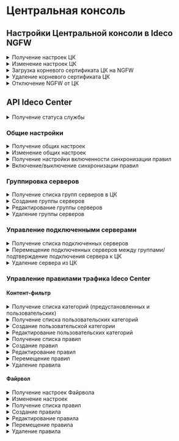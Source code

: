# Центральная консоль

## Настройки Центральной консоли в Ideco NGFW

<details>
<summary>Получение настроек ЦК</summary>

```
GET /central_console/settings
```

**Ответ на успешный запрос:**

```
{
    cc_server: "string" | null,
    last_connect: int | null,
    last_sync: int | null,
    root_ca: "string" | null
}
```

* `cc_server` - доменное имя или IP-адрес центральной консоли;
* `last_connect` - timestamp последней успешной синхронизации данных;
* `last_sync` - timestamp;
* `root_ca` - корневой сертификат в формате PEM.

</details>

<details>
<summary>Изменение настроек ЦК</summary>

```
PATCH /central_console/settings
```

**Json-тело запроса:**

```
{
  cc_server: "string" | null
}
```
</details>

<details>
<summary>Загрузка корневого сертификата ЦК на NGFW</summary>

```
POST /central_console/root_ca
```

В тело запроса поместите содержимое корневого сертификата, скачанного в Ideco Center. Для этого откройте сертификат в текстовом редакторе и скопируйте текст.

</details>

<details>
<summary>Удаление корневого сертификата ЦК</summary>

```
DELETE /central_console/root_ca
```

Ответ: 200 ОК

</details>

<details>
<summary>Отключение NGFW от ЦК</summary>

```
DELETE /central_console/settings
```

Ответ: 200 ОК

</details>

## API Ideco Center

<details>
<summary>Получение статуса службы</summary>

```
GET /servers/status
```

**Ответ на успешный запрос:**

```
{
    "name": "string",
    "status": "active|activating|deactivating|failed|inactive|reloading",
    "msg": ["string"]
}
```

* `"name"` - название службы;
* `"status"` - текущее состояние службы;
* `"msg"` - список строк, описывающих состояние службы.

</details>

### Общие настройки

<details>
<summary>Получение общих настроек</summary>

```
GET /servers/setting
```

**Ответ на успешный запрос:** 

```
{
    "domain": "string" | null,
}
```

* `"domain"` - внешний адрес ЦК (IP-адрес или доменное имя).

</details>

<details>
<summary>Изменение общих настроек</summary>

```
PUT /servers/setting
```

**Json-тело запроса:** 

```
{
    "domain": "string" | null,
}
```

Ответ: 200 OK

</details>

<details>
<summary>Получение настройки включенности синхронизации правил</summary>

```
GET /servers/state
```

**Ответ на успешный запрос:**

```
{
    "enabled": boolean,
}
```

</details>

<details>
<summary>Включение/выключение синхронизации правил</summary>

```
PUT /servers/state
```

**Json-тело запроса:**

```
{
    "enabled": boolean,
}
```

Ответ: 200 OK
</details>

### Группировка серверов

<details>
<summary>Получение списка групп серверов в ЦК</summary>

```
GET /servers/groups
```

**Пример ответа на успешный запрос:**

```
[
    {
        "comment": "",
        "name": "Группа 1",
        "parent_id": "f3ffde22-a562-4f43-ac04-c40fcec6a88c",
        "id": "e37ec0bb-fc27-406f-bd24-d0e89200561d"
    },
    ...
    {
        "comment": "",
        "name": "Корневая группа",
        "parent_id": null,
        "id": "f3ffde22-a562-4f43-ac04-c40fcec6a88c"
    }
]
```

* `"id"` - идентификатор группы;
* `"comment"` - комментарий, может быть пустым;
* `"name"` - название группы серверов;
* `"parent_id"` - идентификатор родительской группы серверов.

</details>

<details>
<summary>Создание группы серверов</summary>

```
POST /servers/groups
```

**Json-тело запроса:**

```
{
        "comment": "string",
        "name": "string",
        "parent_id": "string"
    }
```

* `"name"` - название группы;
* `"parent_id"` - ID родительской группы (если группа входит в Корневую группу, ID Корневой группы);
* `"comment"` - комментарий, может быть пустым.

**Ответ на успешный запрос:**

```
{
    "id": "string" (идентификатор созданной группы)
}
```

</details>

<details>
<summary>Редактирование группы серверов</summary>

```
PATCH /servers/groups/<id группы серверов>
```

**Json-тело запроса:**

```
{
        "comment": "string",
        "name": "string",
        "parent_id": "string"
    }
```

Ответ: 200 OK

</details>

<details>
<summary>Удаление группы серверов</summary>

```
DELETE /servers/groups/<id группы серверов>
```

Ответ: 200 OK

</details>

### Управление подключенными серверами

<details>
<summary>Получение списка подключенных серверов</summary>

```
GET /servers/servers
```

**Ответ на успешный запрос:**

```
[
    {
    "id": "string",
    "parent_id": "string",
    "version": {
      "major": int,
      "minor": int,
      "build": int,
      "timestamp": int,
      "vendor": "Ideco",
      "product": "UTM",
      "kind": "FSTEK" | "VPP" | "STANDARD" | "BPF",
      "release_type": "release" | "beta" | "devel"
   },
    "cl_tunnel_addr": "string",
    "title": "string",
    "approved": "bool",
    "last_sync": "int | null",
    "last_connect": "int",
    "utm_login_secret": "string",
    "comment": "string",
  },
  ...
]
```

* `"id"` - идентификатор сервера;
* `"parent_id"` - идентификатор группы, в которую входит сервер;
* `"version"` - версия сервера:
  * `major` -мажорный номер версии;
  * `minor` - минорный номер версии;
  * `build` - номер сборки;
  * `timestamp` - время выхода версии; 
  * `vendor` - вендор ("Ideco");
  * `product` - код продукта;
  * `kind` - вид продукта;
  * `release_type` - тип релиза;
* `"cl_tunnel_addr"` - IPv6-адрес сервера внутри wireguard-туннеля;
* `"title"` - название сервера;
* `"approved"` - флаг, означающий, подтверждено ли подключение сервера в ЦК;
* `"last_sync"` - timestamp последней успешной синхронизации данных;
* `"last_connect"` - timestamp последнего успешного подключения;
* `"utm_login_secret"` - секретное значение для отправки в URL авторизации Ideco Center в Ideco NGFW;
* `"version_diff"` - разница мажорных версий ЦК и NGFW. Если значение равно нулю - мажор одинаковый, больше нуля - версия ЦК выше, меньше нуля - версия NGFW выше.
* `"comment"` - комментарий, максимум 256 символов, может быть пустым.

</details>

<details>
<summary>Перемещение подключенных серверов между группами/подтверждение подключения сервера к ЦК</summary>

```
PATCH /servers/servers/<id сервера>
```

**Json-тело запроса:**

```
{
    "parent_id": "string",
    "approved": boolean
}
```

Ответ: 200 OK

При добавлении нового сервера ему автоматически присваивается parent_id Корневой группы.

После подтверждения подключения сервера (установки approved=true) менять это свойство нельзя (для удаления сервера вызывается метод DELETE)

</details>

<details>
<summary>Удаление сервера из ЦК</summary>

```
DELETE /servers/servers/<id сервера>
```

Ответ: 200 OK

</details>

### Управление правилами трафика Ideco Center

#### Контент-фильтр

<details>
<summary>Получение списка категорий (предустановленных и пользовательских)</summary>

```
GET /content-filter/categories
```

**Json-тело ответа:**

```
[
    {
        "id": "string",
        "type": "string",
        "name": "string",
        "comment": "string"
    },
    ...
]
```

* `id` - номер категории в формате `users.id.1` или `extended.id.1`.
* `type` - тип категории:
  * `"users"` - пользовательские категории;
  * `"extended"` - расширенные категории (SkyDNS);
  * `"files"` - категории для файлов;
  * `"special"` - специальные предопределенные категории:
    - Прямое обращение по IP;
    - Все категоризированные запросы;
    - Все некатегоризированные запросы;
    - Все запросы (категоризированные и некатегоризированные).
  * `"other"` - остальные категории.
* `name` - имя категории (для отображения пользователю).
* `comment` - описание категории (для отображения пользователю).

</details>

<details>
<summary>Получение списка пользовательских категорий</summary>

```
GET /content-filter/users_categories
```

**Json-ответ на запрос:**

```
[
    {
        "id": "string" (номер категории, вида - users.id.1),
        "name": "string" (название категории, не пустая строка),
        "comment": "string",
        "urls": ["string"]
    },
    ...
]
```

* `"urls"` - список url. Либо полный путь до страницы, либо только доменное имя. В пути может присутствовать любое количество любых символов.

</details>

<details>

<summary>Создание пользовательской категории</summary>

```
POST /content-filter/users_categories
```

**Json-тело запроса:**

```
{
    "name": "string",
    "comment": "string",
    "urls": [ "string" ]
}
```

**Ответ на успешный запрос:** 

```
{
    "id": "string"
}
```

</details>

<details>

<summary>Редактирование пользовательских категорий</summary>

```
PUT /content-filter/users_categories/{category_id}
```

**Json-тело запроса:**

```
{
    "name": "string",
    "comment": "string",
    "urls": ["string"]
}
```

**Ответ на успешный запрос:**

```
{
    "id": "string",
    "name": "string",
    "comment": "string",
    "urls": [ "string" ]
}
```

</details>

<details>
<summary>Получение списка правил</summary>

* `GET /content-filter/rules/before?groups=[UUID1,UUID2]` - начальные правила;
* `GET /content-filter/rules/after?groups=[UUID1,UUID2]` - конечные правила.

  * `UUID1` - идентификатор группы серверов в Центральной консоли (`id`). 

```
[
    {
        "id": int,
        "parent_id": "string",
        "name": "string",
        "comment": "string",
        "aliases": [ "string" ],
        "categories": [ "string" ],
        "access": "allow" | "deny" | "bump" | "redirect",
        "redirect_url": "string" | null,
        "enabled": boolean,
        "timetable": [ "string" ]
    },
    ...
]
```

* `id` - идентификатор правила;
* `parent_id` - id группы серверов, к которой применяется правило;
* `name` - название правила, не пустая строка;
* `comment` - комментарий (макс. 256 символов), может быть пустым;
* `aliases` - список id алиасов (поле Применяется для);
* `categories` - список id категорий сайтов;
* `access` - действие, которое необходимо выполнить в правиле, строка, может принимать три значения:
  *  `allow` - разрешить данный запрос;
  * `deny` - запретить запрос и показать страницу блокировки;
  * `bump`: расшифровать запрос;
  * `redirect`: перенаправить запрос на `redirect_url`;
* `redirect_url` - URL, на который перенаправляются запросы. `String` при `access` = `redirect` и `null` при остальных вариантах `access`;
* `enabled`: правило включено (true) или выключено (false);
* `timetable` - время действия, список ID алиасов.

</details>

<details>
<summary>Создание правил</summary>

* `POST /content-filter/rules/before?anchor_item_id=123&insert_after={true|false}` - создание начального правила;
* `POST /content-filter/rules/after?anchor_item_id=123&insert_after={true|false}` - создание конечного правила.

**Json-тело запроса:**

```
{
    "parent_id": "string", (id группы серверов, к которой будет применяться правило)
    "name": "string",
    "comment": "string",
    "aliases": [ "string" ],
    "categories": [ "string" ],
    "access": "allow" | "deny" | "bump" | "redirect",
    "redirect_url": "string" | null,
    "enabled": boolean,
    "timetable": [ "string" ]
}
```

**Ответ на успешный запрос:**

```
{
    "id": int
}
```

</details>

<details>
<summary>Редактирование правил</summary>

* `PUT /content-filter/rules/before/<id правила>` - изменение начального правила;
* `PUT /content-filter/rules/after/<id правила>` - изменение конечного правила.

**Json-тело запроса:**

```
{
    "name": "string",
    "comment": "string",
    "parent_id": "string",
    "aliases": [ "string" ],
    "categories": [ "string" ],
    "access": "allow" | "deny" | "bump" | "redirect",
    "redirect_url": "string" | null,
    "enabled": boolean,
    "timetable": [ "string" ]
}
```

Ответ: 200 ОК

**Важно!** Чтобы переместить правило между группами серверов, измените его `parent_id`.

</details>

<details>
<summary>Перемещение правил</summary>

* `PATCH /content-filter/rules/before/move` - перемещение начального правила;
* `PATCH /content-filter/rules/after/move` - перемещение конечного правила.

**Json-тело запроса:**

```
{
  "params": {
    "id": int,
    "anchor_item_id": int,
    "insert_after": boolean
  }
}
```

* `id` - идентификатор перемещаемого правила;
* `anchor_item_id` - идентификатор правила, ниже или выше которого нужно поместить перемещаемое правило;
* `insert_after` - вставка до или после. Если `true`, то вставить правило сразу после указанного в `anchor_item_id`, если `false` - на месте указанного в `anchor_item_id`.

Ответ: 200 ОК

</details>

<details>
<summary>Удаление правила</summary>

* `DELETE /content-filter/rules/before/move` - перемещение начального правила;
* `DELETE /content-filter/rules/after/move` - перемещение конечного правила.

Ответ: 200 ОК

</details>

#### Файрвол

<details>
<summary>Получение настроек Файрвола</summary>

```
GET /firewall/state
```

**Ответ на успешный запрос:**

```
{
    "enabled": boolean
} 
```

* `enabled` - Опция раздела Файрвол включен (true) или
отключен (false).
</details>

<details>
<summary>Изменение настроек</summary>

```
PUT /firewall/state
```

**Json-тело запроса:**

```
{
    "enabled": boolean
}  
```

Ответ: 200 ОК

</details>

<details>
<summary>Получение списка правил</summary>

* `GET /firewall/rules/forward/before?groups=[UUID1, UUID2]` - начальные правила раздела FORWARD;
* `GET /firewall/rules/forward/after?groups=[UUID1, UUID2]` - конечные правила раздела FORWARD;
* `GET /firewall/rules/input/before?groups=[UUID1, UUID2]` - начальные правила раздела INPUT;
* `GET /firewall/rules/input/after?groups=[UUID1, UUID2]` - конечные правила раздела INPUT.

**Json-тело ответа:**

```
[
   {
      "action": "accept" | "drop",
      "comment": "",
      "destination_addresses": [ "string" ],
      "destination_addresses_negate": boolean,
      "destination_ports": [ "string" ],
      "enabled": boolean,
      "hip_profiles": ["string"],
      "incoming_interface": "string",
      "outgoing_interface": "string",
      "parent_id": "string",
      "protocol": "string",
      "source_addresses": [ "string" ],
      "source_addresses_negate": boolean,
      "timetable": [ "string" ],
      "id": int
    },
    ...
]
```

* `"action"` - действие:
  * `"accept"` - разрешить; 
  * `"drop"` - запретить;
* `"comment"` - комментарий (может быть пустым);
* `"destination_addresses"` - адрес назначения;
* `"destination_addresses_negate"` - инвертировать адрес назначения;
* `"destination_ports"` - порты назначения;
* `"enabled"` - включено (true) или выключено (false) правило;
* `"hip_profiles"` - HIP-профили;
* `"incoming_interface"` - входящий интерфейс;
* `"outgoing_interface"` - исходящий интерфейс;
* `"parent_id"` - идентификатор группы, к которой применяется правило;
* `"protocol"` - протокол;
* `"source_addresses"` - адрес источника;
* `"source_addresses_negate"` - инвертировать адрес источника;
* `"timetable"` - время действия;
* `"id"` - идентификатор правила.

Правила возвращаются в порядке их применения. 

</details>

<details>
<summary>Создание правила</summary>

* `POST /firewall/rules/forward/before?anchor_item_id=123&insert_after={true|false}` - начальное правило в раздел FORWARD;
* `POST /firewall/rules/forward/after?anchor_item_id=123&insert_after={true|false}` - конечное правило в раздел FORWARD;
* `POST /firewall/rules/input/before?anchor_item_id=123&insert_after={true|false}` - начальное правило в раздел INPUT;
* `POST /firewall/rules/input/after?anchor_item_id=123&insert_after={true|false}` - конечное правило в раздел INPUT.

  * `anchor_item_id` - идентификатор правила, ниже или выше которого нужно создать новое. Если отсутствует, то новое правило будет добавлено в конец таблицы.
  * `insert_after` - вставка до или после. Если значение `true` или отсутствует, то новое правило будет добавлено сразу после указанного в `anchor_item_id`. Если `false` - на месте указанного в `anchor_item_id`.

**Json-тело запроса:**

```
{
  "action": "accept" | "drop",
  "comment": "",
  "destination_addresses": [ "string" ],
  "destination_addresses_negate": boolean,
  "destination_ports": [ "string" ],
  "enabled": boolean,
  "hip_profiles": ["string"],
  "incoming_interface": "string",
  "outgoing_interface": "string",
  "parent_id": "string",
  "protocol": "string",
  "source_addresses": [ "string" ],
  "source_addresses_negate": boolean,
  "timetable": [ "string" ]
}
```

**Ответ на успешный запрос:**

```
{
    "id": int
}
```

</details>

<details>
<summary>Редактирование правила</summary>

* `PUT /firewall/rules/forward/before/<id правила>` - раздел FORWARD, начальное правило;
* `PUT /firewall/rules/forward/after/<id правила>` - раздел FORWARD, конечное правило;
* `PUT /firewall/rules/input/before/<id правила>` - раздел INPUT, начальное правило;
* `PUT /firewall/rules/input/after/<id правила>` - раздел INPUT, конечное правило.

**Json-тело запроса:**

```
{
  "action": "accept" | "drop",
  "comment": "",
  "destination_addresses": [ "string" ],
  "destination_addresses_negate": boolean,
  "destination_ports": [ "string" ],
  "enabled": boolean,
  "hip_profiles": ["string"],
  "incoming_interface": "string",
  "outgoing_interface": "string",
  "parent_id": "string",
  "protocol": "string",
  "source_addresses": [ "string" ],
  "source_addresses_negate": boolean,
  "timetable": [ "string" ]
}
```

Ответ: 200 ОК

**Важно!** Чтобы переместить правило между группами серверов, измените его `parent_id`.

</details>

<details>
<summary>Перемещение правила</summary>

* `PATCH /firewall/rules/forward/before/move` - раздел FORWARD, начальное правило;
* `PATCH /firewall/rules/forward/after/move` - раздел FORWARD, конечное правило;
* `PATCH /firewall/rules/input/before/move` - раздел INPUT, начальное правило;
* `PATCH /firewall/rules/input/after/move` - раздел INPUT, конечное правило.

**Json-тело запроса:**

```
{
  "params": {
    "id": int,
    "anchor_item_id": int,
    "insert_after": boolean
  }
}
```

* `id` - идентификатор перемещаемого правила;
* `anchor_item_id` - идентификатор правила, ниже или выше которого нужно поместить перемещаемое правило;
* `insert_after` - вставка до или после. Если `true`, то вставить правило сразу после указанного в `anchor_item_id`, если `false` - на месте указанного в `anchor_item_id`.

Ответ: 200 ОК

</details>

<details>
<summary>Удаление правила</summary>

* `DELETE /firewall/rules/forward/before/<id правила>` - раздел FORWARD, начальное правило;
* `DELETE /firewall/rules/forward/after/<id правила>` - раздел FORWARD, конечное правило;
* `DELETE /firewall/rules/input/before/<id правила>` - раздел INPUT, начальное правило;
* `DELETE /firewall/rules/input/after/<id правила>` - раздел INPUT, конечное правило.

Ответ: 200 ОК

</details>